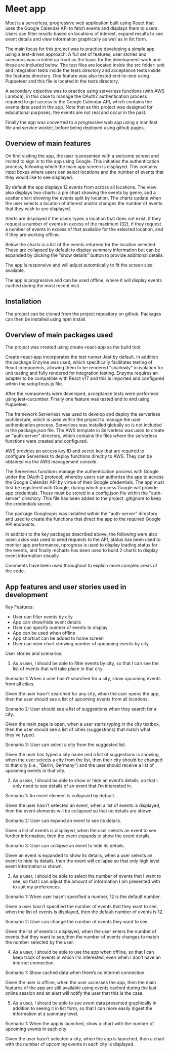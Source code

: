 # Meet app

Meet is a serverless, progressive web application built using React that uses the Google Calendar API to fetch events and displays them to users. Users can filter results based on locations of interest, expand results to see event details and view information graphically as well as in list form. 

The main focus for this project was to practice developing a simple app using a test-driven approach. A full set of features, user stories and scenarios was created up front as the basis for the development work and these are included below. The test files are located inside the src folder: unit and integration tests inside the tests directory and acceptance tests inside the features directory. One feature was also tested end-to-end using Puppeteer and this file is located in the tests directory.

A secondary objective was to practice using serverless functions (with AWS Lambda), in this case to manage the OAuth2 authentication process required to get access to the Google Calendar API, which contains the events data used in the app. Note that as this project was designed for educational purposes, the events are not real and occur in the past.

Finally the app was converted to a progressive web app using a manifest file and service worker, before being deployed using github pages.

## Overview of main features

On first visiting the app, the user is presented with a welcome screen and invited to sign in to the app using Google. This initiaties the authentication process, following which the main app screen is displayed. This contains input boxes where users can select locations and the number of events that they would like to see displayed.

By default the app displays 12 events from across all locations. The view also displays two charts: a pie chart showing the events by genre, and a scatter chart showing the events split by location. The charts update when the user selects a location of interest and/or changes the number of events that they wish to see displayed.

Alerts are displayed if the users types a location that does not exist, if they request a number of events in excess of the maximum (32), if they request a number of events in excess of that available for the selected location, and if they are working offline.

Below the charts is a list of the events returned for the location selected. These are collapsed by default to display summary information but can be expanded by clicking the "show details" button to provide additional details.

The app is responsive and will adjust automtically to fit the screen size available.

The app is progressive and can be used offline, where it will display events cached during the most recent visit.

## Installation

The project can be cloned from the project repository on github. Packages can then be installed using npm install.

## Overview of main packages used

The project was created using create-react-app as the build tool. 

Create-react-app incorporates the test runner Jest by default. In addition the package Enzyme was used, which specifically facilitates testing of React components, allowing them to be rendered "shallowly" in isolation for unit testing and fully rendered for integration testing. Enzyme requires an adapter to be compatible with React v17 and this is imported and configured within the setupTests.js file.

After the components were developed, acceptance tests were performed using jest-cucumber. Finally one feature was tested end to end using Puppeteer. 

The framework Serverless was used to develop and deploy the serverless architecture, which is used within the project to manage the user authentication process. Serverless was installed globally so is not included in the package.json file. The AWS template in Serverless was used to create an "auth-server" directory, which contains the files where the serverless functions were created and configured.

AWS provides an access key ID and secret key that are required to configure Serverless to deploy functions directly to AWS. They can be obtained via the AWS management console.

The Serverless functions manage the authentication process with Google under the OAuth 2 protocol, whereby users can authorise the app to access the Google Calendar API by virtue of their Google credentials. The app must first be registered with Google, during which process Google will provide app credentials. These must be stored in a config.json file within the "auth-server" directory. This file has been added to the project .gitignore to keep the credentials secret.

The package Googleapis was installed within the "auth-server" directory and used to create the functions that direct the app to the required Google API endpoints.

In addition to the key packages described above, the following were also used: axios was used to send requests to the API, atatus has been used to monitor app performance, nprogress is used to display loading status for the events, and finally recharts has been used to build 2 charts to display event information visually.

Comments have been used throughout to explain more complex areas of the code.

## App features and user stories used in development

Key Features:
- User can filter events by city
- App can show/hide event details
- User can specify number of events to display
- App can be used when offline
- App shortcut can be added to home screen
- User can view chart showing number of upcoming events by city

User stories and scenarios:
1. As a user, I should be able to filter events by city, so that I can see the list of events that will take place in that city.

  Scenario 1: When a user hasn’t searched for a city, show upcoming events from all cities.
  
  Given the user hasn't searched for any city, when the user opens the app, then the user should see a list of upcoming events from all locations.

  Scenario 2: User should see a list of suggestions when they search for a city.
  
  Given the main page is open, when a user starts typing in the city textbox, then the user should see a list of cities (suggestions) that match what they’ve typed.

  Scenario 3: User can select a city from the suggested list.
  
  Given the user has typed a city name and a list of suggestions is showing, when the user selects a city from the list, then their city should be changed to that city (i.e., “Berlin, Germany”) and the user should receive a list of upcoming events in that city.

2. As a user, I should be able to show or hide an event’s details, so that I only need to see details of an event that I’m interested in.

  Scenario 1: An event element is collapsed by default.
  
  Given the user hasn’t selected an event, when a list of events is displayed, then the event elements will be collapsed so that no details are shown.

  Scenario 2: User can expand an event to see its details.
  
  Given a list of events is displayed, when the user selects an event to see further information, then the event expands to show the event details.

  Scenario 3: User can collapse an event to hide its details.
  
  Given an event is expanded to show its details, when a user selects an event to hide its details, then the event will collapse so that only high level event information is shown.

3. As a user, I should be able to select the number of events that I want to see, so that I can adjust the amount of information I am presented with to suit my preferences.

  Scenario 1: When user hasn’t specified a number, 12 is the default number.
  
  Given a user hasn’t specified the number of events that they want to see, when the list of events is displayed, then the default number of events is 12.

  Scenario 2: User can change the number of events they want to see.
  
  Given the list of events is displayed, when the user enters the number of events that they want to see,then the number of events changes to match the number selected by the user.

4. As a user, I should be able to use the app when offline, so that I can keep track of events in which I’m interested, even when I don’t have an internet connection.

  Scenario 1: Show cached data when there’s no internet connection.
  
  Given the user is offline, when the user accesses the app, then the main features of the app are still available using events cached during the last online session and an alert will notify the user that this is the case.

5. As a user, I should be able to see event data presented graphically in addition to seeing it in list form, so that I can more easily digest the information at a summary level.

  Scenario 1: When the app is launched, show a chart with the number of upcoming events in each city
  
  Given the user hasn’t selected a city, when the app is launched, then a chart with the number of upcoming events in each city is displayed.
